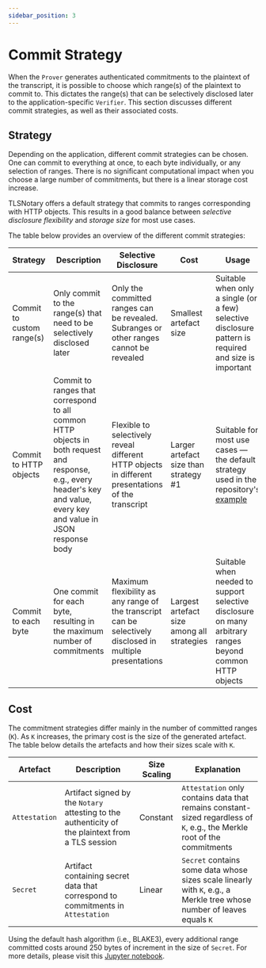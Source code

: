 ```yaml
---
sidebar_position: 3
---
```

# Commit Strategy
When the `Prover` generates authenticated commitments to the plaintext of the transcript, it is possible to choose which range(s) of the plaintext to commit to. This dictates the range(s) that can be selectively disclosed later to the application-specific `Verifier`. This section discusses different commit strategies, as well as their associated costs.

## Strategy
Depending on the application, different commit strategies can be chosen. One can commit to everything at once, to each byte individually, or any selection of ranges. There is no significant computational impact when you choose a large number of commitments, but there is a linear storage cost increase.

TLSNotary offers a default strategy that commits to ranges corresponding with HTTP objects. This results in a good balance between *selective disclosure flexibility* and *storage size* for most use cases.

The table below provides an overview of the different commit strategies:

| Strategy                  | Description                                                                                                                                                             | Selective Disclosure                                                                                      | Cost                                       | Usage                                                                                                                                                                                                           |
| ------------------------- | ----------------------------------------------------------------------------------------------------------------------------------------------------------------------- | --------------------------------------------------------------------------------------------------------- | ------------------------------------------ | --------------------------------------------------------------------------------------------------------------------------------------------------------------------------------------------------------------- |
| Commit to custom range(s) | Only commit to the range(s) that need to be selectively disclosed later                                                                                                 | Only the committed ranges can be revealed. Subranges or other ranges cannot be revealed                   | Smallest artefact size                     | Suitable when only a single (or a few) selective disclosure pattern is required and size is important                                                                                                           |
| Commit to HTTP objects    | Commit to ranges that correspond to all common HTTP objects in both request and response, e.g., every header's key and value, every key and value in JSON response body | Flexible to selectively reveal different HTTP objects in different presentations of the transcript        | Larger artefact size than strategy #1      | Suitable for most use cases — the default strategy used in the repository's [example](https://github.com/tlsnotary/tlsn/blob/4d5102b6e141ecb84b8a835604be1d285ae6eaa5/crates/examples/attestation/prove.rs#L99) |
| Commit to each byte       | One commit for each byte, resulting in the maximum number of commitments                                                                                                | Maximum flexibility as any range of the transcript can be selectively disclosed in multiple presentations | Largest artefact size among all strategies | Suitable when needed to support selective disclosure on many arbitrary ranges beyond common HTTP objects                                                                                                        |

## Cost
The commitment strategies differ mainly in the number of committed ranges (`K`). As `K` increases, the primary cost is the size of the generated artefact. The table below details the artefacts and how their sizes scale with `K`.

| Artefact      | Description                                                                                       | Size Scaling | Explanation                                                                                                              |
| ------------- | ------------------------------------------------------------------------------------------------- | ------------ | ------------------------------------------------------------------------------------------------------------------------ |
| `Attestation` | Artifact signed by the `Notary` attesting to the authenticity of the plaintext from a TLS session | Constant     | `Attestation` only contains data that remains constant-sized regardless of `K`, e.g., the Merkle root of the commitments |
| `Secret`      | Artifact containing secret data that correspond to commitments in `Attestation`                   | Linear       | `Secret` contains some data whose sizes scale linearly with `K`, e.g., a Merkle tree whose number of leaves equals `K`   |

Using the default hash algorithm (i.e., BLAKE3), every additional range committed costs around 250 bytes of increment in the size of `Secret`. For more details, please visit this [Jupyter notebook](https://github.com/tlsnotary/docs-mdbook/blob/main/src/protocol/commit_strategy.ipynb).
